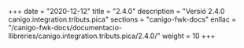+++
date        = "2020-12-12"
title       = "2.4.0"
description = "Versió 2.4.0 canigo.integration.tributs.pica"
sections    = "canigo-fwk-docs"
enllac		= "/canigo-fwk-docs/documentacio-llibreries/canigo.integration.tributs.pica/2.4.0/"
weight		= 10
+++
